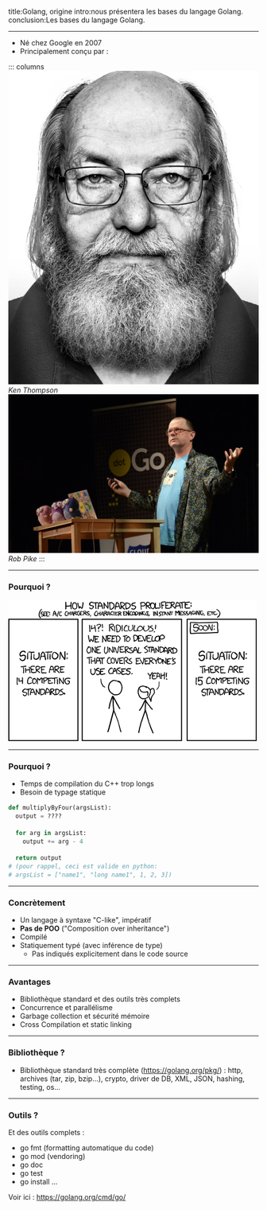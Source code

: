 <!-- markdownlint-disable MD041 MD033 MD024 MD026 -->
title:Golang, origine
intro:nous présentera les bases du langage Golang.
conclusion:Les bases du langage Golang.

---

- Né chez Google en 2007
- Principalement conçu par :

::: columns
  ![height:300px](images/KenThompson.jpg)
  *Ken Thompson*
  ![height:300px](images/RobPike.jpg)
  *Rob Pike*
:::

<!-- speaker notes FTW!-->

---

### Pourquoi ?

![center](images/standards.png)

---

### Pourquoi ?

- Temps de compilation du C++ trop longs
- Besoin de typage statique

```python
def multiplyByFour(argsList):
  output = ????

  for arg in argsList:
    output += arg - 4

  return output
# (pour rappel, ceci est valide en python:
# argsList = ["name1", "long name1", 1, 2, 3])
```

---

### Concrètement

- Un langage à syntaxe "C-like", impératif
- **Pas de POO** ("Composition over inheritance")
- Compilé
- Statiquement typé (avec inférence de type)
  - Pas indiqués explicitement dans le code source

---

### Avantages

- Bibliothèque standard et des outils très complets
- Concurrence et parallélisme
- Garbage collection et sécurité mémoire
- Cross Compilation et static linking

---

### Bibliothèque ?

- Bibliothèque standard très complète (<https://golang.org/pkg/>) :
  http, archives (tar, zip, bzip...), crypto, driver de DB, XML, JSON, hashing, testing, os...

---

### Outils ?

Et des outils complets :

- go fmt (formatting automatique du code)
- go mod (vendoring)
- go doc
- go test
- go install
...

Voir ici : <https://golang.org/cmd/go/>
